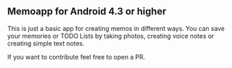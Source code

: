 ## Memoapp for Android 4.3 or higher

This is just a basic app for creating memos in different ways. You can save your memories or TODO Lists by taking photos, creating voice notes or creating simple text notes.

If you want to contribute feel free to open a PR.
